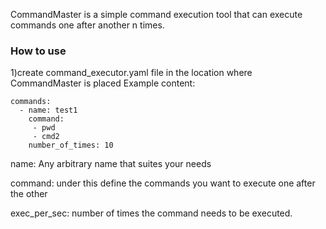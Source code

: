 CommandMaster is a simple command execution tool that can execute commands one after another n times.

### How to use
1)create command_executor.yaml file in the location where CommandMaster is placed
Example content:

```
commands:
  - name: test1
    command:
     - pwd
     - cmd2
    number_of_times: 10
```

name: Any arbitrary name that suites your needs

command: under this define the commands you want to execute one after the other

exec_per_sec: number of times the command needs to be executed.

